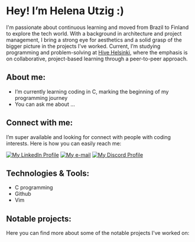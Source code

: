 # Hey! I’m Helena Utzig :)

I'm passionate about  continuous  learning and moved from Brazil to Finland to explore the tech world. With a background in architecture and project management, I bring a strong eye for aesthetics and a solid grasp of the bigger picture in the projects I’ve worked. Current, I’m studying programming and problem-solving at [Hive Helsinki](https://www.hive.fi/en/), where the emphasis is on collaborative, project-based learning through a peer-to-peer approach.

## About me:

- I’m currently learning coding in C, marking the beginning of my programming journey
- You can ask me about …

## Connect with me:

I’m super available and looking for connect with people with coding interests. Here is how you can easily reach me:

[![My LinkedIn Profile](https://skillicons.dev/icons?i=linkedin&theme=light)](https://www.linkedin.com/in/helenautzig/)  [![My e-mail](https://skillicons.dev/icons?i=gmail&theme=light)](mailto:helenautzig@gmail.com) [![My Discord Profile](https://skillicons.dev/icons?i=discord)](https://www.linkedin.com/in/helenautzig/) 

## Technologies & Tools:

- C programming
- Github
- Vim

## Notable projects:

Here you can find more about some of the notable projects I've worked on:
